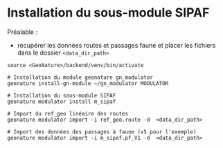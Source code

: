 # Installation du sous-module SIPAF

Préalable :

- récupérer les données routes et passages faune et placer les fichiers dans le dossier `<data_dir_path>`

```
source <GeoNature>/backend/venv/bin/activate

# Installation du module geonature gn_modulator
geonature install-gn-module ~/gn_modulator MODULATOR

# Installation du sous-module SIPAF
geonature modulator install m_sipaf

# Import du ref_geo linéaire des routes
geonature modulator import -i ref_geo.route -d  <data_dir_path>

# Import des données des passages à faune (v5 pour l'exemple)
geonature modulator import -i m_sipaf.pf_V1 -d  <data_dir_path>
```
